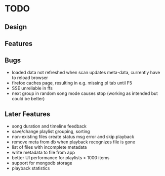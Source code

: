 TODO
====

Design
------


Features
--------


Bugs
----

 - loaded data not refreshed when scan updates meta-data, currently have to reload browser
 - firefox caches page, resulting in e.g. missing pl tab until F5
 - SSE unreliable in ffs
 - next group in random song mode causes stop (working as intended but could be better)


Later Features
--------------

 - song duration and timeline feedback
 - save/change playlist grouping, sorting
 - non-existing files create status msg error and skip playback
 - remove meta from db when playback recognizes file is gone
 - list of files with incomplete metadata
 - write metadata to file from app
 - better UI performance for playlists > 1000 items
 - support for mongodb storage
 - playback statistics